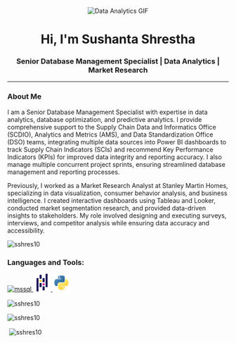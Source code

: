 <p align="center">
  <img src="https://cdn.pixabay.com/animation/2023/06/13/15/13/15-13-13-522_512.gif" alt="Data Analytics GIF">
</p>



<h1 align="center">Hi, I'm Sushanta Shrestha</h1>
<h3 align="center">Senior Database Management Specialist | Data Analytics | Market Research</h3>

---

### **About Me**  

I am a Senior Database Management Specialist with expertise in data analytics, database optimization, and predictive analytics. I provide comprehensive support to the Supply Chain Data and Informatics Office (SCDIO), Analytics and Metrics (AMS), and Data Standardization Office (DSO) teams, integrating multiple data sources into Power BI dashboards to track Supply Chain Indicators (SCIs) and recommend Key Performance Indicators (KPIs) for improved data integrity and reporting accuracy. I also manage multiple concurrent project sprints, ensuring streamlined database management and reporting processes.

Previously, I worked as a Market Research Analyst at Stanley Martin Homes, specializing in data visualization, consumer behavior analysis, and business intelligence. I created interactive dashboards using Tableau and Looker, conducted market segmentation research, and provided data-driven insights to stakeholders. My role involved designing and executing surveys, interviews, and competitor analysis while ensuring data accuracy and accessibility.



<p align="left"> <img src="https://komarev.com/ghpvc/?username=sshres10&label=Profile%20views&color=0e75b6&style=flat" alt="sshres10" /> </p>


<p align="left">
</p>

<h3 align="left">Languages and Tools:</h3>
<p align="left"> <a href="https://www.microsoft.com/en-us/sql-server" target="_blank" rel="noreferrer"> <img src="https://www.svgrepo.com/show/303229/microsoft-sql-server-logo.svg" alt="mssql" width="40" height="40"/> </a> <a href="https://pandas.pydata.org/" target="_blank" rel="noreferrer"> <img src="https://raw.githubusercontent.com/devicons/devicon/2ae2a900d2f041da66e950e4d48052658d850630/icons/pandas/pandas-original.svg" alt="pandas" width="40" height="40"/> </a> <a href="https://www.python.org" target="_blank" rel="noreferrer"> <img src="https://raw.githubusercontent.com/devicons/devicon/master/icons/python/python-original.svg" alt="python" width="40" height="40"/> </a> </p>

<p><img align="center" src="https://github-readme-stats.vercel.app/api/top-langs?username=sshres10&show_icons=true&locale=en&layout=compact" alt="sshres10" /></p>

<p><img align="center" src="https://github-readme-streak-stats.herokuapp.com/?user=sshres10&" alt="sshres10" /></p>

<p>&nbsp;<img align="center" src="https://github-readme-stats.vercel.app/api?username=sshres10&show_icons=true&locale=en" alt="sshres10" /></p>







